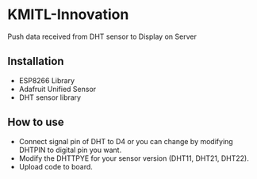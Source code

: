 # KMITL-Innovation
Push data received from DHT sensor to Display on Server

## Installation
- ESP8266 Library
- Adafruit Unified Sensor
- DHT sensor library

## How to use 
- Connect signal pin of DHT to D4 or you can change by modifying DHTPIN to digital pin you want.
- Modify the DHTTPYE for your sensor version (DHT11, DHT21, DHT22).
- Upload code to board.
